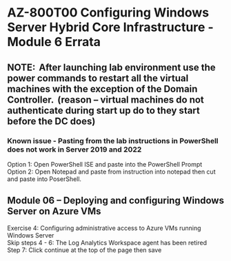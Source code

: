 # AZ-800T00 Configuring Windows Server Hybrid Core Infrastructure - Module 6 Errata

## NOTE:  After launching lab environment use the power commands to restart all the virtual machines with the exception of the Domain Controller.  (reason – virtual machines do not authenticate during start up do to they start before the DC does)  

### Known issue - Pasting from the lab instructions in PowerShell does not work in Server 2019 and 2022<br>
Option 1:  Open PowerShell ISE and paste into the PowerShell Prompt <br>
Option 2:  Open Notepad and paste from instruction into notepad then cut and paste into PoserShell. <br>

## Module 06 – Deploying and configuring Windows Server on Azure VMs 

Exercise 4: Configuring administrative access to Azure VMs running Windows Server <br>
Skip steps 4 - 6: The Log Analytics Workspace agent has been retired <br>
Step 7: Click continue at the top of the page then save <br>

